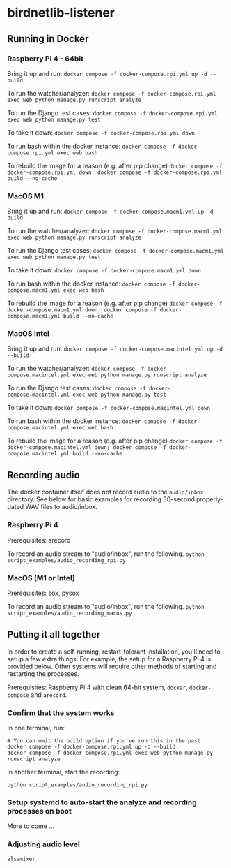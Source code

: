 # birdnetlib-listener

## Running in Docker

### Raspberry Pi 4 - 64bit

Bring it up and run:
`docker compose -f docker-compose.rpi.yml up -d --build`

To run the watcher/analyzer:
`docker compose -f docker-compose.rpi.yml exec web python manage.py runscript analyze`

To run the Django test cases:
`docker compose -f docker-compose.rpi.yml exec web python manage.py test`

To take it down:
`docker compose -f docker-compose.rpi.yml down`

To run bash within the docker instance:
`docker compose -f docker-compose.rpi.yml exec web bash`

To rebuild the image for a reason (e.g. after pip change)
`docker compose -f docker-compose.rpi.yml down; docker compose -f docker-compose.rpi.yml build --no-cache`

### MacOS M1

Bring it up and run:
`docker compose -f docker-compose.macm1.yml up -d --build`

To run the watcher/analyzer:
`docker compose -f docker-compose.macm1.yml exec web python manage.py runscript analyze`

To run the Django test cases:
`docker compose -f docker-compose.macm1.yml exec web python manage.py test`

To take it down:
`docker compose -f docker-compose.macm1.yml down`

To run bash within the docker instance:
`docker compose -f docker-compose.macm1.yml exec web bash`

To rebuild the image for a reason (e.g. after pip change)
`docker compose -f docker-compose.macm1.yml down; docker compose -f docker-compose.macm1.yml build --no-cache`

### MacOS Intel

Bring it up and run:
`docker compose -f docker-compose.macintel.yml up -d --build`

To run the watcher/analyzer:
`docker compose -f docker-compose.macintel.yml exec web python manage.py runscript analyze`

To run the Django test cases:
`docker compose -f docker-compose.macintel.yml exec web python manage.py test`

To take it down:
`docker compose -f docker-compose.macintel.yml down`

To run bash within the docker instance:
`docker compose -f docker-compose.macintel.yml exec web bash`

To rebuild the image for a reason (e.g. after pip change)
`docker compose -f docker-compose.macintel.yml down; docker compose -f docker-compose.macintel.yml build --no-cache`

## Recording audio

The docker container itself does not record audio to the `audio/inbox` directory. See below for basic examples for recording 30-second properly-dated WAV files to audio/inbox.

### Raspberry Pi 4

Prerequisites: arecord

To record an audio stream to "audio/inbox", run the following.
`python script_examples/audio_recording_rpi.py`

### MacOS (M1 or Intel)

Prerequisites: sox, pysox

To record an audio stream to "audio/inbox", run the following.
`python script_examples/audio_recording_macos.py`

## Putting it all together

In order to create a self-running, restart-tolerant installation, you'll need to setup a few extra things. For example, the setup for a Raspberry Pi 4 is provided below. Other systems will require other methods of starting and restarting the processes.

Prerequisites: Raspberry Pi 4 with clean 64-bit system, `docker`, `docker-compose` and `arecord`.

### Confirm that the system works

In one terminal, run:

```
# You can omit the build option if you've run this in the past.
docker compose -f docker-compose.rpi.yml up -d --build
docker compose -f docker-compose.rpi.yml exec web python manage.py runscript analyze
```

In another terminal, start the recording:

```
python script_examples/audio_recording_rpi.py
```

### Setup systemd to auto-start the analyze and recording processes on boot

<snip> More to come ...

### Adjusting audio level

```
alsamixer
```
